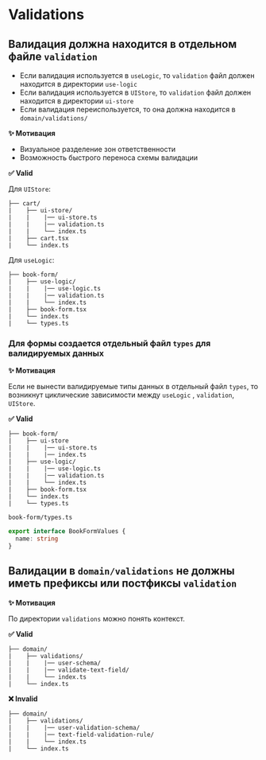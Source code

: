 # Validations

## Валидация должна находится в отдельном файле `validation`

- Если валидация используется в `useLogic`, то `validation` файл должен находится в директории `use-logic`
- Если валидация используется в `UIStore`, то `validation` файл должен находится в директории `ui-store`
- Если валидация переиспользуется, то она должна находится в `domain/validations/`

**✨ Мотивация**

- Визуальное разделение зон ответственности
- Возможность быстрого переноса схемы валидации

**✅ Valid**

Для `UIStore`:

```
├── cart/
|    ├── ui-store/
|    |    |── ui-store.ts
|    |    |── validation.ts
|    |    └── index.ts
|    ├── cart.tsx
|    └── index.ts
```

Для `useLogic`:

```
├── book-form/
|    ├── use-logic/
|    |    |── use-logic.ts
|    |    |── validation.ts
|    |    └── index.ts
|    ├── book-form.tsx
|    └── index.ts
|    └── types.ts
```

### Для формы создается отдельный файл `types` для валидируемых данных

**✨ Мотивация**

Если не вынести валидируемые типы данных в отдельный файл `types`, то возникнут циклические зависимости между
`useLogic` , `validation`, `UIStore`.

**✅ Valid**

```
├── book-form/
|    ├── ui-store
|    |    |── ui-store.ts
|    |    |── index.ts
|    ├── use-logic/
|    |    |── use-logic.ts
|    |    |── validation.ts
|    |    └── index.ts
|    ├── book-form.tsx
|    └── index.ts
|    └── types.ts
```

```book-form/types.ts```

```ts
export interface BookFormValues {
  name: string
}
```

## Валидации в `domain/validations` не должны иметь префиксы или постфиксы `validation`

**✨ Мотивация**

По директории `validations` можно понять контекст.

**✅ Valid**

```
├── domain/
|    ├── validations/
|    |    |── user-schema/
|    |    |── validate-text-field/
|    |    └── index.ts
|    └── index.ts
```

**❌ Invalid**

```
├── domain/
|    ├── validations/
|    |    |── user-validation-schema/
|    |    |── text-field-validation-rule/
|    |    └── index.ts
|    └── index.ts
```
